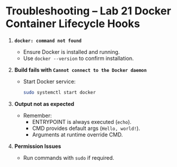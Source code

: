 # Troubleshooting – Lab 21 Docker Container Lifecycle Hooks

1. **`docker: command not found`**
   - Ensure Docker is installed and running.
   - Use `docker --version` to confirm installation.

2. **Build fails with `Cannot connect to the Docker daemon`**
   - Start Docker service:
     ```bash
     sudo systemctl start docker
     ```

3. **Output not as expected**
   - Remember:
     - ENTRYPOINT is always executed (`echo`).
     - CMD provides default args (`Hello, world!`).
     - Arguments at runtime override CMD.

4. **Permission Issues**
   - Run commands with `sudo` if required.
